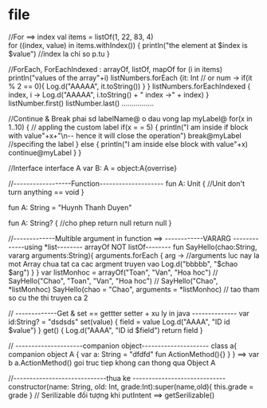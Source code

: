 # file

//For ==> index
val items = listOf(1, 22, 83, 4)  
   for ((index, value) in items.withIndex()) {
      println("the element at $index is $value")  //index la chi so p.tu
   }
   
   
   
//ForEach,  ForEachIndexed : arrayOf, listOf, mapOf
  for (i in items) println("values of the array"+i)
  listNumbers.forEach {it: Int // or  num ->
            if(it % 2 == 0){
                Log.d("AAAAA", it.toString())
            }
        }
  listNumbers.forEachIndexed { index, i ->
            Log.d("AAAAA", i.toString() + " index ->" + index)
        }
   listNumber.first()
   listNumber.last()
   ................
   
   
   
   
//Continue & Break phai sd labelName@ o dau vong lap
   myLabel@ for(x in 1..10) { // appling the custom label
      if(x = = 5) {
         println("I am inside if block with value"+x+"\n-- hence it will close the operation")
         break@myLabel //specifing the label
      } else {
         println("I am inside else block with value"+x)
         continue@myLabel
      }
   }
 
 
 //Interface 
 interface A
 var B: A = object:A{overrise}
 
 
 //------------------Function--------------------
 fun A: Unit { 
    //Unit don't turn anything == void
 }
 
fun A: String = "Huynh Thanh Duyen"

fun A: String? { 
    //cho phep return null
    return null
 }
 
//-------------Multible argument in function ==> ------------VARARG  -------------using *list-------- arrayOf NOT listOf--------
fun SayHello(chao:String, vararg arguments:String){
            arguments.forEach { arg ->
            //arguments luc nay la mot Array chua tat ca cac argment truyen vao
                Log.d("bbbbb", "$chao $arg")
            }
        }
var listMonhoc = arrayOf<String>("Toan", "Van", "Hoa hoc")
// SayHello("Chao", "Toan", "Van", "Hoa hoc")
// SayHello("Chao", *listMonhoc) 
   SayHello(chao = "Chao", arguments = *listMonhoc)  // tao tham so cu the thi truyen ca 2 
 
// -------------Get & set == gettter setter + xu ly in java --------------
var id:String? = "dsdsds"
        set(value) {
            field = value
            Log.d("AAAA", "ID id $value")
        }
        get() {
            Log.d("AAAA", "ID id $field")
            return field
        }

// ---------------------companion object---------------------
class a{
   companion object A {
      var a: String = "dfdfd"
      fun ActionMethod(){}
   }
}
==>  var b a.ActionMethod()  goi truc tiep khong can thong qua Object A




//-----------------------------thua ke -----------------------------
constructor(name: String, old: Int, grade:Int):super(name,old){
        this.grade = grade
    }
// Serilizable đối tượng khi putIntent ==> getSerilizable()
